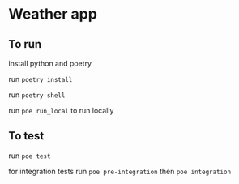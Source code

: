 # Weather app

## To run

install python and poetry

run `poetry install`

run `poetry shell`

run `poe run_local` to run locally

## To test

run `poe test`

for integration tests run `poe pre-integration` then `poe integration`